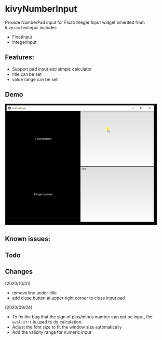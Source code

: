 # kivyNumberInput

Provide NumberPad input for Float/Integer Input widget inherited from kivy.uix.textinput includes
- FloatInput
- IntegerInput

## Features:
 - Support pad input and simple calculator
 - title can be set
 - value range can be set

## Demo
![](https://raw.githubusercontent.com/yinjilong/kivyNumberInput/refs/heads/master/demo/numpad-demo1.gif)

## Known issues:

## Todo


## Changes
[2020/10/01]
 * remove line under title
 * add close button at upper right corner to close input pad

[2020/09/04]
  * To fix the bug that the sign of plus/minus number can not be input, the ```eval(str)``` is used to do calculation.
  * Adjust the font size to fit the window size automatically
  * Add the validity range for numeric input
   


